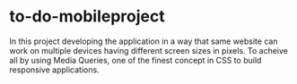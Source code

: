 # to-do-mobileproject
In this project developing the application in a way that same website can work on multiple devices having different screen sizes in pixels. To acheive all by using Media Queries, one of the finest concept in CSS to build responsive applications.
